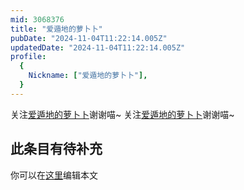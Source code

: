 ```yaml
---
mid: 3068376
title: "爱遁地的萝卜卜"
pubDate: "2024-11-04T11:22:14.005Z"
updatedDate: "2024-11-04T11:22:14.005Z"
profile:
  {
    Nickname: ["爱遁地的萝卜卜"],
  }
---
```


关注[爱遁地的萝卜卜](https://space.bilibili.com/3068376)谢谢喵~ 关注[爱遁地的萝卜卜](https://space.bilibili.com/3068376)谢谢喵~

## 此条目有待补充
你可以在[这里](https://github.com/Yuhanawa/VTuber.ICU-Content/edit/master/v/爱遁地的萝卜卜/index.md)编辑本文
